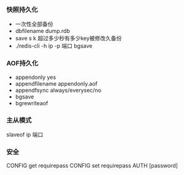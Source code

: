 ### 快照持久化
* 一次性全部备份
* dbfilename dump.rdb
* save s k  超过多少秒有多少key被修改久备份
* ./redis-cli -h ip -p 端口 bgsave
### AOF持久化
* appendonly yes
* appendfilename appendonly.aof
* appendfsync always/everysec/no
* bgsave
* bgrewriteaof

### 主从模式
slaveof ip 端口

### 安全
CONFIG get requirepass
CONFIG set requirepass
AUTH [password]

